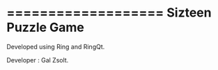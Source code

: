 ===================
Sizteen Puzzle Game
===================

Developed using Ring and RingQt.

Developer : Gal Zsolt.